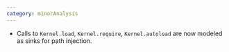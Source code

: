 ```yaml
---
category: minorAnalysis
---
```

* Calls to `Kernel.load`, `Kernel.require`, `Kernel.autoload` are now modeled as sinks for path injection.
